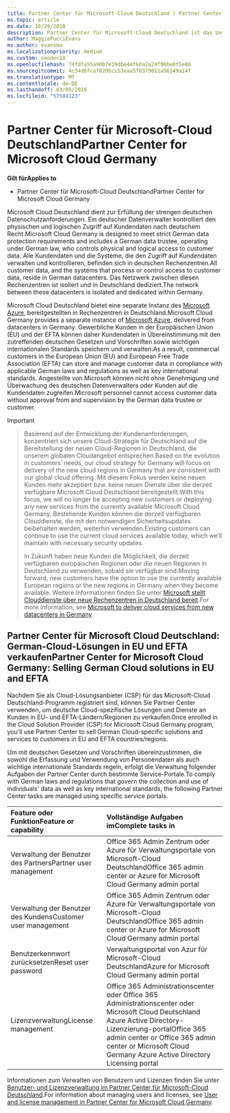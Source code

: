 ```yaml
---
title: Partner Center für Microsoft-Cloud Deutschland | Partner Center für Microsoft-Cloud Deutschland
ms.topic: article
ms.date: 10/29/2018
description: Partner Center für Microsoft-Cloud Deutschland ist das Unternehmensportal für Microsoft-Partner, die Kunden die Microsoft-Cloudlösungen in EU und EFTA-Ländern anbieten möchten.
author: MaggiePucciEvans
ms.author: evansma
ms.localizationpriority: medium
ms.custom: seodec18
ms.openlocfilehash: 74fdfa55a90b7e19dbe44f68a2a24f96be0f5e86
ms.sourcegitcommit: 4c34d6fcaf020bcc53eaa5f0379011a56149a14f
ms.translationtype: MT
ms.contentlocale: de-DE
ms.lasthandoff: 03/05/2019
ms.locfileid: "57584123"
---
```

# <a name="partner-center-for-microsoft-cloud-germany"></a><span data-ttu-id="53127-103">Partner Center für Microsoft-Cloud Deutschland</span><span class="sxs-lookup"><span data-stu-id="53127-103">Partner Center for Microsoft Cloud Germany</span></span>

<span data-ttu-id="53127-104">**Gilt für**</span><span class="sxs-lookup"><span data-stu-id="53127-104">**Applies to**</span></span>

-  <span data-ttu-id="53127-105">Partner Center für Microsoft-Cloud Deutschland</span><span class="sxs-lookup"><span data-stu-id="53127-105">Partner Center for Microsoft Cloud Germany</span></span>

<span data-ttu-id="53127-106">Microsoft Cloud Deutschland dient zur Erfüllung der strengen deutschen Datenschutzanforderungen. Ein deutscher Datenverwalter kontrolliert den physischen und logischen Zugriff auf Kundendaten nach deutschem Recht.</span><span class="sxs-lookup"><span data-stu-id="53127-106">Microsoft Cloud Germany is designed to meet strict German data protection requirements and includes a German data trustee, operating under German law, who controls physical and logical access to customer data.</span></span> <span data-ttu-id="53127-107">Alle Kundendaten und die Systeme, die den Zugriff auf Kundendaten verwalten und kontrollieren, befinden sich in deutschen Rechenzentren.</span><span class="sxs-lookup"><span data-stu-id="53127-107">All customer data, and the systems that process or control access to customer data, reside in German datacenters.</span></span> <span data-ttu-id="53127-108">Das Netzwerk zwischen diesen Rechenzentren ist isoliert und in Deutschland dediziert.</span><span class="sxs-lookup"><span data-stu-id="53127-108">The network between these datacenters is isolated and dedicated within Germany.</span></span>

<span data-ttu-id="53127-109">Microsoft Cloud Deutschland bietet eine separate Instanz des [Microsoft Azure](https://go.microsoft.com/fwlink/?linkid=847992), bereitgestellten in Rechenzentren in Deutschland.</span><span class="sxs-lookup"><span data-stu-id="53127-109">Microsoft Cloud Germany provides a separate instance of [Microsoft Azure](https://go.microsoft.com/fwlink/?linkid=847992), delivered from datacenters in Germany.</span></span> <span data-ttu-id="53127-110">Gewerbliche Kunden in der Europäischen Union (EU) und der EFTA können daher Kundendaten in Übereinstimmung mit den zutreffenden deutschen Gesetzen und Vorschriften sowie wichtigen internationalen Standards speichern und verwalten.</span><span class="sxs-lookup"><span data-stu-id="53127-110">As a result, commercial customers in the European Union (EU) and European Free Trade Association (EFTA) can store and manage customer data in compliance with applicable German laws and regulations as well as key international standards.</span></span> <span data-ttu-id="53127-111">Angestellte von Microsoft können nicht ohne Genehmigung und Überwachung des deutschen Datenverwalters oder Kunden auf die Kundendaten zugreifen.</span><span class="sxs-lookup"><span data-stu-id="53127-111">Microsoft personnel cannot access customer data without approval from and supervision by the German data trustee or customer.</span></span>

> [!IMPORTANT]

> <span data-ttu-id="53127-112">Basierend auf der Entwicklung der Kundenanforderungen, konzentriert sich unsere Cloud-Strategie für Deutschland auf die Bereitstellung der neuen Cloud-Regionen in Deutschland, die unserem globalen Cloudangebot entsprechen.</span><span class="sxs-lookup"><span data-stu-id="53127-112">Based on the evolution in customers’ needs, our cloud strategy for Germany will focus on delivery of the new cloud regions in Germany that are consistent with our global cloud offering.</span></span> <span data-ttu-id="53127-113">Mit diesem Fokus werden keine neuen Kunden mehr akzeptiert bzw. keine neuen Dienste über die derzeit verfügbare Microsoft Cloud Deutschland bereitgestellt.</span><span class="sxs-lookup"><span data-stu-id="53127-113">With this focus, we will no longer be accepting new customers or deploying any new services from the currently available Microsoft Cloud Germany.</span></span> <span data-ttu-id="53127-114">Bestehende Kunden können die derzeit verfügbaren Clouddienste, die mit den notwendigen Sicherheitsupdates beibehalten werden, weiterhin verwenden.</span><span class="sxs-lookup"><span data-stu-id="53127-114">Existing customers can continue to use the current cloud services available today, which we’ll maintain with necessary security updates.</span></span> 
> 
> <span data-ttu-id="53127-115">In Zukunft haben neue Kunden die Möglichkeit, die derzeit verfügbaren europäischen Regionen oder die neuen Regionen in Deutschland zu verwenden, sobald sie verfügbar sind.</span><span class="sxs-lookup"><span data-stu-id="53127-115">Moving forward, new customers have the option to use the currently available European regions or the new regions in Germany when they become available.</span></span> <span data-ttu-id="53127-116">Weitere Informationen finden Sie unter [Microsoft stellt Clouddienste über neue Rechenzentren in Deutschland bereit](https://news.microsoft.com/europe/2018/08/31/microsoft-to-deliver-cloud-services-from-new-datacentres-in-germany-in-2019-to-meet-evolving-customer-needs/).</span><span class="sxs-lookup"><span data-stu-id="53127-116">For more information, see [Microsoft to deliver cloud services from new datacenters in Germany](https://news.microsoft.com/europe/2018/08/31/microsoft-to-deliver-cloud-services-from-new-datacentres-in-germany-in-2019-to-meet-evolving-customer-needs/).</span></span> 


## <a name="partner-center-for-microsoft-cloud-germany-selling-german-cloud-solutions-in-eu-and-efta"></a><span data-ttu-id="53127-117">Partner Center für Microsoft Cloud Deutschland: German-Cloud-Lösungen in EU und EFTA verkaufen</span><span class="sxs-lookup"><span data-stu-id="53127-117">Partner Center for Microsoft Cloud Germany: Selling German Cloud solutions in EU and EFTA</span></span>

<span data-ttu-id="53127-118">Nachdem Sie als Cloud-Lösungsanbieter (CSP) für das Microsoft-Cloud Deutschland-Programm registriert sind, können Sie Partner Center verwenden, um deutsche Cloud-spezifische Lösungen und Dienste an Kunden in EU- und EFTA-Ländern/Regionen zu verkaufen.</span><span class="sxs-lookup"><span data-stu-id="53127-118">Once enrolled in the Cloud Solution Provider (CSP) for Microsoft Cloud Germany program, you'll use Partner Center to sell German Cloud-specific solutions and services to customers in EU and EFTA countries/regions.</span></span> 

<span data-ttu-id="53127-119">Um mit deutschen Gesetzen und Vorschriften übereinzustimmen, die sowohl die Erfassung und Verwendung von Personendaten als auch wichtige internationale Standards regeln, erfolgt die Verwaltung folgender Aufgaben der Partner Center durch bestimmte Service-Portale.</span><span class="sxs-lookup"><span data-stu-id="53127-119">To comply with German laws and regulations that govern the collection and use of individuals' data as well as key international standards, the following Partner Center tasks are managed using specific service portals.</span></span> 

<span data-ttu-id="53127-120">Feature oder Funktion</span><span class="sxs-lookup"><span data-stu-id="53127-120">Feature or capability</span></span> | <span data-ttu-id="53127-121">Vollständige Aufgaben im</span><span class="sxs-lookup"><span data-stu-id="53127-121">Complete tasks in</span></span>
:--- | :---
<span data-ttu-id="53127-122">Verwaltung der Benutzer des Partners</span><span class="sxs-lookup"><span data-stu-id="53127-122">Partner user management</span></span> | <span data-ttu-id="53127-123">Office 365 Admin Zentrum oder Azure für Verwaltungsportale von Microsoft-Cloud Deutschland</span><span class="sxs-lookup"><span data-stu-id="53127-123">Office 365 admin center or Azure for Microsoft Cloud Germany admin portal</span></span>
<span data-ttu-id="53127-124">Verwaltung der Benutzer des Kundens</span><span class="sxs-lookup"><span data-stu-id="53127-124">Customer user management</span></span> | <span data-ttu-id="53127-125">Office 365 Admin Zentrum oder Azure für Verwaltungsportale von Microsoft-Cloud Deutschland</span><span class="sxs-lookup"><span data-stu-id="53127-125">Office 365 admin center or Azure for Microsoft Cloud Germany admin portal</span></span>
<span data-ttu-id="53127-126">Benutzerkennwort zurücksetzen</span><span class="sxs-lookup"><span data-stu-id="53127-126">Reset user password</span></span> | <span data-ttu-id="53127-127">Verwaltungsportal von Azur für Microsoft-Cloud Deutschland</span><span class="sxs-lookup"><span data-stu-id="53127-127">Azure for Microsoft Cloud Germany admin portal</span></span>
<span data-ttu-id="53127-128">Lizenzverwaltung</span><span class="sxs-lookup"><span data-stu-id="53127-128">License management</span></span> | <span data-ttu-id="53127-129">Office 365 Administrationscenter oder Office 365 Administrationscenter oder Microsoft Cloud Deutschland Azure Active Directory-Lizenzierung-portal</span><span class="sxs-lookup"><span data-stu-id="53127-129">Office 365 admin center or Office 365 admin center or Microsoft Cloud Germany Azure Active Directory Licensing portal</span></span>


<span data-ttu-id="53127-130">Informationen zum Verwalten von Benutzern und Lizenzen finden Sie unter [Benutzer- und Lizenzverwaltung im Partner Center für Microsoft-Cloud Deutschland](user-management-in-partner-center-for-microsoft-cloud-germany.md).</span><span class="sxs-lookup"><span data-stu-id="53127-130">For information about managing users and licenses, see [User and license management in Partner Center for Microsoft Cloud Germany](user-management-in-partner-center-for-microsoft-cloud-germany.md).</span></span>


